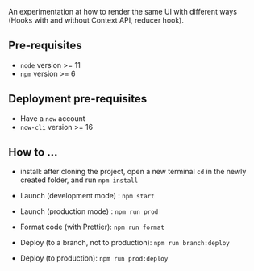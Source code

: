 An experimentation at how to render the same UI with different ways (Hooks with and without Context API, reducer hook).

## Pre-requisites
* `node` version >= 11
* `npm` version >= 6

## Deployment pre-requisites
* Have a `now` account
* `now-cli` version >= 16

## How to ...

* install: after cloning the project, open a new terminal `cd` in the newly created folder, and run `npm install`

* Launch (development mode) : `npm start`
* Launch (production mode) : `npm run prod`
* Format code (with Prettier): `npm run format`
* Deploy (to a branch, not to production): `npm run branch:deploy`
* Deploy (to production): `npm run prod:deploy`

